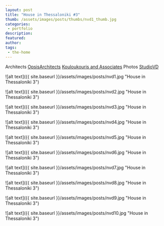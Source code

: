 ```yaml
---
layout: post
title: "House in Thessaloniki #3"
thumb: /assets/images/posts/thumbs/nvd1_thumb.jpg
categories:
 - portfolio
description:
featured:
author: 
tags:
 - the-home
---
```


<p class="credits">
    <span class="title">Architects</span>
        <span class="contributor"><a href="https://www.opsis-architects.gr/">OpsisArchitects</a></span>
        <span class="contributor"><a href="https://kouloukouris.gr/">Kouloukouris and Associates</a></span>
    <span class="title">Photos</span>
        <span class="contributor"><a href="https://studiovd.gr">StudioVD</a></span><br>
</p>

![alt text]({{ site.baseurl }}/assets/images/posts/nvd1.jpg "House in Thessaloniki 3")

![alt text]({{ site.baseurl }}/assets/images/posts/nvd2.jpg "House in Thessaloniki 3")

![alt text]({{ site.baseurl }}/assets/images/posts/nvd3.jpg "House in Thessaloniki 3")

![alt text]({{ site.baseurl }}/assets/images/posts/nvd4.jpg "House in Thessaloniki 3")

![alt text]({{ site.baseurl }}/assets/images/posts/nvd5.jpg "House in Thessaloniki 3")

![alt text]({{ site.baseurl }}/assets/images/posts/nvd6.jpg "House in Thessaloniki 3")

![alt text]({{ site.baseurl }}/assets/images/posts/nvd7.jpg "House in Thessaloniki 3")

![alt text]({{ site.baseurl }}/assets/images/posts/nvd8.jpg "House in Thessaloniki 3")

![alt text]({{ site.baseurl }}/assets/images/posts/nvd9.jpg "House in Thessaloniki 3")

![alt text]({{ site.baseurl }}/assets/images/posts/nvd10.jpg "House in Thessaloniki 3")